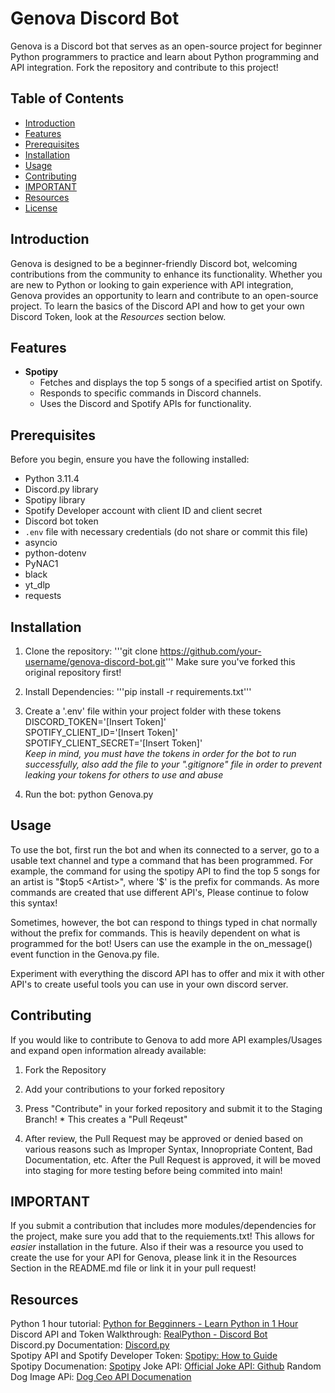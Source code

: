 # Genova Discord Bot

Genova is a Discord bot that serves as an open-source project for beginner Python programmers to practice and learn about Python programming and API integration. Fork the repository and contribute to this project!

## Table of Contents

- [Introduction](#introduction)
- [Features](#features)
- [Prerequisites](#prerequisites)
- [Installation](#installation)
- [Usage](#usage)
- [Contributing](#contributing)
- [IMPORTANT](#important)
- [Resources](#resources)
- [License](#license)

## Introduction

Genova is designed to be a beginner-friendly Discord bot, welcoming contributions from the community to enhance its functionality. Whether you are new to Python or looking to gain experience with API integration, Genova provides an opportunity to learn and contribute to an open-source project. To learn the basics of the Discord API and how to get your own Discord Token, look at the *Resources* section below.

## Features

- **Spotipy**
  - Fetches and displays the top 5 songs of a specified artist on Spotify.
  - Responds to specific commands in Discord channels.
  - Uses the Discord and Spotify APIs for functionality.

## Prerequisites

Before you begin, ensure you have the following installed:

- Python 3.11.4
- Discord.py library
- Spotipy library
- Spotify Developer account with client ID and client secret
- Discord bot token
- `.env` file with necessary credentials (do not share or commit this file)
- asyncio
- python-dotenv
- PyNAC1
- black
- yt_dlp
- requests

## Installation

1. Clone the repository:
   '''git clone https://github.com/your-username/genova-discord-bot.git'''
   Make sure you've forked this original repository first!

2. Install Dependencies:
    '''pip install -r requirements.txt'''

3. Create a '.env' file within your project folder with these tokens  
    DISCORD_TOKEN='[Insert Token]'  
    SPOTIFY_CLIENT_ID='[Insert Token]'  
    SPOTIFY_CLIENT_SECRET='[Insert Token]'  
    *Keep in mind, you must have the tokens in order for the bot to run successfully, also add the file to your ".gitignore" file in order to prevent leaking your tokens for others to use and abuse*

4. Run the bot:
    python Genova.py

## Usage

To use the bot, first run the bot and when its connected to a server, go to a usable text channel and type a command that has been programmed. For example, the command for using the spotipy API to find the top 5 songs for an artist is "$top5 <Artist>", where '$' is the prefix for commands. As more commands are created that use different API's, Please continue to folow this syntax!

Sometimes, however, the bot can respond to things typed in chat normally without the prefix for commands. This is heavily dependent on what is programmed for the bot! Users can use the example in the on_message() event function in the Genova.py file.

Experiment with everything the discord API has to offer and mix it with other API's to create useful tools you can use in your own discord server.

## Contributing

If you would like to contribute to Genova to add more API examples/Usages and expand open information already available:

1. Fork the Repository

2. Add your contributions to your forked repository

3. Press "Contribute" in your forked repository and submit it to the Staging Branch! * This creates a "Pull Reqeust"

4. After review, the Pull Request may be approved or denied based on various reasons such as Improper Syntax, Innopropriate Content, Bad Documentation, etc. After the Pull Request is approved, it will be moved into staging for more testing before being commited into main!

## IMPORTANT

If you submit a contribution that includes more modules/dependencies for the project, make sure you add that to the requiements.txt! This allows for *easier* installation in the future. Also if their was a resource you used to create the use for your API for Genova, please link it in the Resources Section in the README.md file or link it in your pull request!

## Resources
Python 1 hour tutorial: [Python for Begginners - Learn Python in 1 Hour](https://www.youtube.com/watch?v=kqtD5dpn9C8&ab_channel=ProgrammingwithMosh) 
Discord API and Token Walkthrough: [RealPython - Discord Bot](https://realpython.com/how-to-make-a-discord-bot-python/)  
Discord.py Documentation: [Discord.py](https://discordpy.readthedocs.io/en/latest/intro.html)  
Spotipy API and Spotify Developer Token: [Spotipy: How to Guide](https://medium.com/@maxtingle/getting-started-with-spotifys-api-spotipy-197c3dc6353b)  
Spotipy Documenation: [Spotipy](https://spotipy.readthedocs.io/en/2.22.1/)
Joke API: [Official Joke API: Github](https://github.com/15Dkatz/official_joke_api)
Random Dog Image APi: [Dog Ceo API Documenation](https://dog.ceo/dog-api/documentation/)


